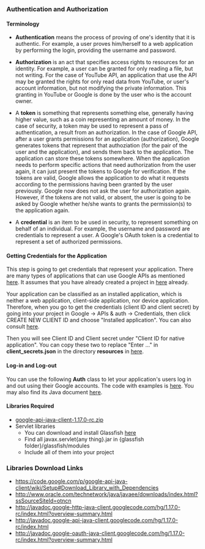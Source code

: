 ### Authentication and Authorization

#### Terminology

* **Authentication** means the process of proving of one's identity that it is authentic. For example, a user proves him/herself to a web application by performing the login, providing the username and password.

* **Authorization** is an act that specifies access rights to resources for an identity. For example, a user can be granted for only reading a file, but not writing. For the case of YouTube API, an application that use the API may be granted the rights for only read data from YouTube, or user's account information, but not modifying the private information. This granting in YouTube or Google is done by the user who is the account owner.

* A **token** is something that represents something else, generally having higher value, such as a coin representing an amount of money. In the case of security, a token may be used to represent a pass of authentication, a result from an authorization. In the case of Google API, after a user grants permissions for an application (authorization), Google generates tokens that represent that authoziation (for the pair of the user and the application), and sends them back to the application. The application can store these tokens somewhere. When the application needs to perform specific actions that need authorization from the user again, it can just present the tokens to Google for verification. If the tokens are valid, Google allows the application to do what it requests according to the permissions having been granted by the user previously. Google now does not ask the user for authorization again. However, if the tokens are not valid, or absent, the user is going to be asked by Google whether he/she wants to grants the permission(s) to the application again.

* A **credential** is an item to be used in security, to represent something on behalf of an individual. For example, the username and password are credentials to represent a user. A Google's OAuth token is a credential to represent a set of authorized permissions.

#### Getting Credentials for the Application

This step is going to get credentials that represent your application. There are many types of applications that can use Google APIs as mentioned [here](https://developers.google.com/accounts/docs/OAuth2). It assumes that you have already created a project in [here](https://console.developers.google.com/project) already.

Your application can be classified as an installed application, which is neither a web application, client-side application, nor device application. Therefore, when you go to get the credentials (client ID and client secret) by going into your project in Google -&gt; APIs &amp; auth -&gt; Credentials, then click CREATE NEW CLIENT ID and choose "Installed application". You can also consult [here](https://developers.google.com/console/help/).

Then you will see Client ID and Client secret under "Client ID for native application". You can copy these two to replace "Enter ..." in __client_secrets.json__ in the directory __resources__ in [here](../code/youtube).

#### Log-in and Log-out

You can use the following __Auth__ class to let your application's users log in and out using their Google accounts. The code with examples is [here](../code/youtube). You may also find its Java document [here](../doc/Auth.html).

#### Libraries Required

* [google-api-java-client-1.17.0-rc.zip](https://code.google.com/p/google-api-java-client/wiki/Setup#Download_Library_with_Dependencies)
* Servlet libraries
	* You can download and install Glassfish [here](http://www.oracle.com/technetwork/java/javaee/downloads/index.html?ssSourceSiteId=otncn)
	* Find all javax.servlet{any thing}.jar in {glassfish folder}/glassfish/modules
	* Include all of them into your project

### Libraries Download Links

* https://code.google.com/p/google-api-java-client/wiki/Setup#Download_Library_with_Dependencies
* http://www.oracle.com/technetwork/java/javaee/downloads/index.html?ssSourceSiteId=otncn
* http://javadoc.google-http-java-client.googlecode.com/hg/1.17.0-rc/index.html?overview-summary.html
* http://javadoc.google-api-java-client.googlecode.com/hg/1.17.0-rc/index.html
* http://javadoc.google-oauth-java-client.googlecode.com/hg/1.17.0-rc/index.html?overview-summary.html
